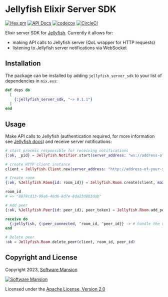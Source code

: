 # Jellyfish Elixir Server SDK

[![Hex.pm](https://img.shields.io/hexpm/v/jellyfish_server_sdk.svg)](https://hex.pm/packages/jellyfish_server_sdk)
[![API Docs](https://img.shields.io/badge/api-docs-yellow.svg?style=flat)](https://hexdocs.pm/jellyfish_server_sdk/)
[![codecov](https://codecov.io/gh/jellyfish-dev/elixir_server_sdk/branch/master/graph/badge.svg?token=ByIko4o5U8)](https://codecov.io/gh/jellyfish-dev/elixir_server_sdk)
[![CircleCI](https://circleci.com/gh/jellyfish-dev/elixir_server_sdk.svg?style=svg)](https://circleci.com/gh/jellyfish-dev/elixir_server_sdk)

Elixir server SDK for [Jellyfish](https://github.com/jellyfish-dev/jellyfish).
Currently it allows for:

- making API calls to Jellyfish server (QoL wrapper for HTTP requests)
- listening to Jellyfish server notifications via WebSocket

## Installation

The package can be installed by adding `jellyfish_server_sdk` to your list of dependencies in `mix.exs`:

```elixir
def deps do
  [
    {:jellyfish_server_sdk, "~> 0.1.1"}
  ]
end
```

## Usage

Make API calls to Jellyfish (authentication required, for more information see [Jellyfish docs](https://jellyfish-dev.github.io/jellyfish-docs/getting_started/authentication))
and receive server notifications:

```elixir
# start process responsible for receiving notifications
{:ok, _pid} = Jellyfish.Notifier.start(server_address: "ws://address-of-your-server.com", server_api_key: "your-jellyfish-token")

# create HTTP client instance
client = Jellyfish.Client.new(server_address: "http://address-of-your-server.com", server_api_key: "your-jellyfish-token")

# Create room
{:ok, %Jellyfish.Room{id: room_id}} = Jellyfish.Room.create(client, max_peers: 10)

room_id
# => "8878cd13-99a6-40d6-8d7e-8da23d803dab"

# Add peer
{:ok, %Jellyfish.Peer{id: peer_id}, peer_token} = Jellyfish.Room.add_peer(client, room_id, "webrtc")

receive do
  {:jellyfish, {:peer_connected, ^room_id, ^peer_id}} -> # handle the notification
end

# Delete peer
:ok = Jellyfish.Room.delete_peer(client, room_id, peer_id)
```

## Copyright and License

Copyright 2023, [Software Mansion](https://swmansion.com/?utm_source=git&utm_medium=readme&utm_campaign=jellyfish)

[![Software Mansion](https://logo.swmansion.com/logo?color=white&variant=desktop&width=200&tag=membrane-github)](https://swmansion.com/?utm_source=git&utm_medium=readme&utm_campaign=jellyfish)

Licensed under the [Apache License, Version 2.0](LICENSE)
